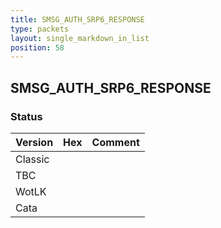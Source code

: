 ```yaml
---
title: SMSG_AUTH_SRP6_RESPONSE
type: packets
layout: single_markdown_in_list
position: 58
---
```


## SMSG_AUTH_SRP6_RESPONSE

### Status

Version | Hex | Comment
---------- | ---------- | ---------- 
Classic |  |  
TBC |  |  
WotLK |  |  
Cata |  |  
